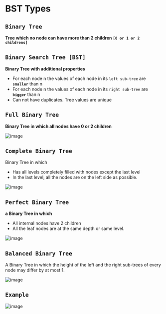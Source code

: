 # BST Types

## `Binary Tree`
**Tree which no node can have more than 2 children `[0 or 1 or 2 childrens]`**

## `Binary Search Tree [BST]`
**Binary Tree with additional properties**
- For each node n the values of each node in its `left sub-tree` are **`smaller`** than n
- For each node n the values of each node in its `right sub-tree` are **`bigger`** than n
- Can not have duplicates. Tree values are unique

## `Full Binary Tree`
**Binary Tree in which all nodes have 0 or 2 children**

![image](https://github.com/Abdelrhman-Sayed70/Data_Structures/assets/99830416/921f672d-926f-4604-aa05-b56bac6d51ac)

## `Complete Binary Tree`
Binary Tree in which 
- Has all levels completely filled with nodes except the last level
- In the last level, all the nodes are on the left side as possible.

![image](https://github.com/Abdelrhman-Sayed70/Data_Structures/assets/99830416/34e58f13-6b1a-428c-8c20-a1dbc88ecf71)

## `Perfect Binary Tree`
**a Binary Tree in which**
- All internal nodes have 2 children
- All the leaf nodes are at the same depth or same level.

![image](https://github.com/Abdelrhman-Sayed70/Data_Structures/assets/99830416/d0845255-a5db-4d0f-bbd4-0a6aa98b801d)


## `Balanced Binary Tree`
A Binary Tree in which the height of the left and the right sub-trees of every node may differ by at most 1.

![image](https://github.com/Abdelrhman-Sayed70/Data_Structures/assets/99830416/e11f1500-7b3b-4e90-a0c0-2dbf092d5815)


## `Example`
![image](https://github.com/Abdelrhman-Sayed70/Data_Structures/assets/99830416/cd15d1e0-2a0c-4b9a-b90a-a8e60608fdec)
